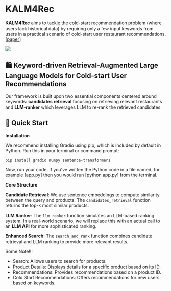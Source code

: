 
# KALM4Rec

**KALM4Rec** aims to tackle  the cold-start recommendation problem (where users lack historical data) by requiring only a few input keywords from users in a practical scenario of cold-start user restaurant recommendations. [[paper]](https://arxiv.org/pdf/2405.19612) 

![](Picture.png)

## 🛍️ Keyword-driven Retrieval-Augmented Large Language Models for Cold-start User Recommendations

 Our framework is built upon two essential components centered around keywords: **candidates retrieval** focusing on retrieving relevant restaurants and **LLM-ranker** which leverages LLM to re-rank the retrieved candidates.
 
 ## 🚀 Quick Start
 **Installation**
 
  We recommend installing Gradio using pip, which is included by default in Python. Run this in your terminal or command prompt:
 
   ``` 
   pip install gradio numpy sentence-transformers
   ```
Now, run your code. If you've written the Python code in a file named, for example [app.py] then you would run [python app.py] from the terminal.

**Core Structure**

**Candidate Retrieval**: We use sentence embeddings to compute similarity between the query and products. The `candidates_retrieval` function returns the top-k most similar products.

**LLM Ranker**: The `llm_ranker` function simulates an LLM-based ranking system. In a real-world scenario, we will replace this with an actual call to an **LLM API** for more sophisticated ranking.

**Enhanced Search**: The `search_and_rank` function combines candidate retrieval and LLM ranking to provide more relevant results.


Some Note!!!
- Search: Allows users to search for products.
- Product Details: Displays details for a specific product based on its ID.
- Recommendations: Provides recommendations based on a product ID.
- Cold Start Recommendations: Offers recommendations for new users based on keywords.
